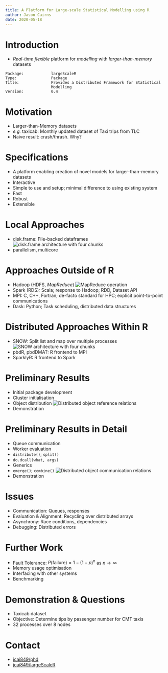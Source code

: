 ```yaml
---
title: A Platform for Large-scale Statistical Modelling using R
author: Jason Cairns
date: 2020-05-18
---
```


# Introduction

- _Real-time_ _flexible_ platform for _modelling_ with _larger-than-memory_ datasets
```
Package:            largeScaleR
Type:               Package
Title:              Provides a Distributed Framework for Statistical
                    Modelling
Version:            0.4
```

# Motivation
- Larger-than-Memory datasets
- _e.g._ taxicab: Monthly updated dataset of Taxi trips from TLC
- Naive result: crash/thrash. Why?

# Specifications
- A platform enabling creation of novel models for larger-than-memory datasets
- Interactive
- Simple to use and setup; minimal difference to using existing system
- Fast
- Robust
- Extensible

# Local Approaches
- disk.frame: File-backed dataframes
![disk.frame architecture with four chunks](diskframe.svg)
- parallelism, multicore

# Approaches Outside of R
- Hadoop (HDFS, _MapReduce_)
![MapReduce operation](mapreduce.svg)
- Spark (RDS): Scala; response to Hadoop; RDD, Dataset API
- MPI: C, C++, Fortran; de-facto standard for HPC; explicit point-to-point communications
- Dask: Python; Task scheduling, distributed data structures

# Distributed Approaches Within R
- SNOW: Split list and map over multiple processes
![SNOW architecture with four chunks](snow.svg)
- pbdR, pbdDMAT: R frontend to MPI
- SparklyR: R frontend to Spark

# Preliminary Results
- Initial package development
- Cluster initialisation
- Object distribution
![Distributed object reference relations](distobjref.svg)
- Demonstration

# Preliminary Results in Detail
- Queue communication
- Worker evaluation
- `distribute()`; `split()`
- `do.dcall(what, args)`
- Generics
- `emerge()`; `combine()`
![Distributed object communication relations](distobjcomm.svg)
- Demonstration

# Issues
- Communication: Queues, responses
- Evaluation & Alignment: Recycling over distributed arrays
- Asynchrony: Race conditions, dependencies
- Debugging: Distributed errors

# Further Work
- Fault Tolerance: $P(\textrm{failure})=1-(1-p)^n$ as $n \to \infty$
- Memory usage optimisation
- Interfacing with other systems
- Benchmarking

# Demonstration & Questions
- Taxicab dataset
- Objective: Determine tips by passenger number for CMT taxis
- 32 processes over 8 nodes

# Contact
- [jcai849/phd](github.com/jcai849/phd)
- [jcai849/largeScaleR](github.com/jcai849/largeScaleR)
